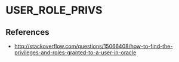 # USER_ROLE_PRIVS

## References
* http://stackoverflow.com/questions/15066408/how-to-find-the-privileges-and-roles-granted-to-a-user-in-oracle
 
